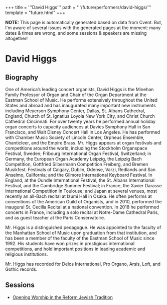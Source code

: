 +++
title = '''David Higgs'''
path = '''/future/performers/david-higgs/'''
template = "future.html"
+++

<p class="todo">
<strong>NOTE:</strong> This page is automatically generated based on data from Cvent.
But, I'm aware of several issues with the generated pages at the moment:
many dates & times are wrong, and some sessions & speakers are missing altogether!
</p>

<h1>David Higgs</h1>
<h2>Biography</h2>
<p>One of America’s leading concert organists, David Higgs is the Minehan Family Professor of Organ and Chair of the Organ Department at the Eastman School of Music.  He performs extensively throughout the United States and abroad and has inaugurated many important new instruments including Meyerson Symphony Center, Dallas, St. Albans Cathedral, England, Church of St. Ignatius Loyola New York City, and Christ Church Cathedral Cincinnati. For over twenty years he performed annual holiday organ concerts to capacity audiences at Davies Symphony Hall in San Francisco, and Walt Disney Concert Hall in Los Angeles.  He has performed with Chamber Music Society of Lincoln Center, Orpheus Ensemble, Chanticleer, and the Empire Brass.
Mr. Higgs appears at organ festivals and competitions around the world, including the Stockholm Organspace Festival, Sweden; Fribourg International Organ Festival, Switzerland; in Germany, the European Organ Academy Leipzig, the Leipzig Bach Competition, Gottfried Silbermann Competition Freiberg, and Bremen Musikfest. Festivals of Calgary, Dublin, Odense, Varzi, Redlands and San Anselmo, California; and the Gilmore International Keyboard Festival.  In England, at the Oundle International Festival, the St. Albans International Festival, and the Cambridge Summer Festival; in France, the Xavier Darasse International Competition in Toulouse; and Japan at several venues, most recently an all-Bach recital at Izumi Hall in Osaka. He often performs at conventions of the American Guild of Organists, and in 2010, performed the inaugural St. Cecilia Recital at a national convention. In 2018 he performed concerts in France, including a solo recital at Notre-Dame Cathedral Paris, and as guest teacher at the Paris Conservatoire.   

Mr. Higgs is a distinguished pedagogue.  He was appointed to the faculty of the Manhattan School of Music upon graduation from that institution, and has been a member of the faculty of the Eastman School of Music since 1992. His students have won prizes in prestigious international competitions, and hold important positions in leading academic and religious institutions.

Mr. Higgs has recorded for Delos International, Pro Organo, Arsis, Loft, and Gothic records.</p>
<h2>Sessions</h2>
<ul><li><a href="/future/sessions/opening-worship-in-the-reform-jewish-tradition/">Opening Worship in the Reform Jewish Tradition</a></li>

